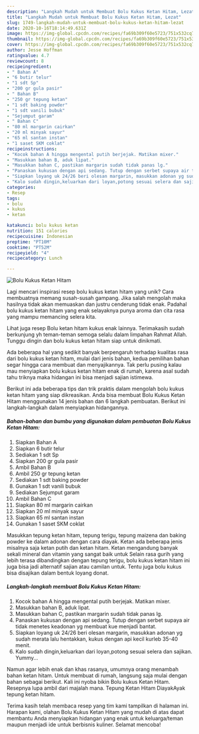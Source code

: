 ```yaml
---
description: "Langkah Mudah untuk Membuat Bolu Kukus Ketan Hitam, Lezat"
title: "Langkah Mudah untuk Membuat Bolu Kukus Ketan Hitam, Lezat"
slug: 1749-langkah-mudah-untuk-membuat-bolu-kukus-ketan-hitam-lezat
date: 2020-10-16T18:14:49.631Z
image: https://img-global.cpcdn.com/recipes/fa69b309f60e5723/751x532cq70/bolu-kukus-ketan-hitam-foto-resep-utama.jpg
thumbnail: https://img-global.cpcdn.com/recipes/fa69b309f60e5723/751x532cq70/bolu-kukus-ketan-hitam-foto-resep-utama.jpg
cover: https://img-global.cpcdn.com/recipes/fa69b309f60e5723/751x532cq70/bolu-kukus-ketan-hitam-foto-resep-utama.jpg
author: Jesse Hoffman
ratingvalue: 4.7
reviewcount: 8
recipeingredient:
- " Bahan A"
- "6 butir telur"
- "1 sdt Sp"
- "200 gr gula pasir"
- " Bahan B"
- "250 gr tepung ketan"
- "1 sdt baking powder"
- "1 sdt vanili bubuk"
- "Sejumput garam"
- " Bahan C"
- "80 ml margarin cairkan"
- "20 ml minyak sayur"
- "65 ml santan instan"
- "1 saset SKM coklat"
recipeinstructions:
- "Kocok bahan A hingga mengental putih berjejak. Matikan mixer."
- "Masukkan bahan B, aduk lipat."
- "Masukkan bahan C, pastikan margarin sudah tidak panas lg."
- "Panaskan kukusan dengan api sedang. Tutup dengan serbet supaya air tidak menetes keadonan yg membuat kue menjadi bantat."
- "Siapkan loyang uk 24/26 beri olesan margarin, masukkan adonan yg sudah merata lalu hentakkan, kukus dengan api kecil kurleb 35-40 menit."
- "Kalo sudah dingin,keluarkan dari loyan,potong sesuai selera dan sajikan. Yummy..."
categories:
- Resep
tags:
- bolu
- kukus
- ketan

katakunci: bolu kukus ketan 
nutrition: 151 calories
recipecuisine: Indonesian
preptime: "PT10M"
cooktime: "PT52M"
recipeyield: "4"
recipecategory: Lunch

---
```



![Bolu Kukus Ketan Hitam](https://img-global.cpcdn.com/recipes/fa69b309f60e5723/751x532cq70/bolu-kukus-ketan-hitam-foto-resep-utama.jpg)

Lagi mencari inspirasi resep bolu kukus ketan hitam yang unik? Cara membuatnya memang susah-susah gampang. Jika salah mengolah maka hasilnya tidak akan memuaskan dan justru cenderung tidak enak. Padahal bolu kukus ketan hitam yang enak selayaknya punya aroma dan cita rasa yang mampu memancing selera kita.

Lihat juga resep Bolu ketan hitam kukus enak lainnya. Terimakasih sudah berkunjung yh teman-teman semoga selalu dalam limpahan Rahmat Allah. Tunggu dingin dan bolu kukus ketan hitam siap untuk dinikmati.

Ada beberapa hal yang sedikit banyak berpengaruh terhadap kualitas rasa dari bolu kukus ketan hitam, mulai dari jenis bahan, kedua pemilihan bahan segar hingga cara membuat dan menyajikannya. Tak perlu pusing kalau mau menyiapkan bolu kukus ketan hitam enak di rumah, karena asal sudah tahu triknya maka hidangan ini bisa menjadi sajian istimewa.


Berikut ini ada beberapa tips dan trik praktis dalam mengolah bolu kukus ketan hitam yang siap dikreasikan. Anda bisa membuat Bolu Kukus Ketan Hitam menggunakan 14 jenis bahan dan 6 langkah pembuatan. Berikut ini langkah-langkah dalam menyiapkan hidangannya.

<!--inarticleads1-->

##### Bahan-bahan dan bumbu yang digunakan dalam pembuatan Bolu Kukus Ketan Hitam:

1. Siapkan  Bahan A
1. Siapkan 6 butir telur
1. Sediakan 1 sdt Sp
1. Siapkan 200 gr gula pasir
1. Ambil  Bahan B
1. Ambil 250 gr tepung ketan
1. Sediakan 1 sdt baking powder
1. Gunakan 1 sdt vanili bubuk
1. Sediakan Sejumput garam
1. Ambil  Bahan C
1. Siapkan 80 ml margarin cairkan
1. Siapkan 20 ml minyak sayur
1. Siapkan 65 ml santan instan
1. Gunakan 1 saset SKM coklat


Masukkan tepung ketan hitam, tepung terigu, tepung maizena dan baking powder ke dalam adonan dengan cara diayak. Ketan ada beberapa jenis misalnya saja ketan putih dan ketan hitam. Ketan mengandung banyak sekali mineral dan vitamin yang sangat baik untuk Selain rasa gurih yang lebih terasa dibandingkan dengan tepung terigu, bolu kukus ketan hitam ini juga bisa jadi alternatif sajian atau camilan untuk. Tentu juga bolu kukus bisa disajikan dalam bentuk loyang donat. 

<!--inarticleads2-->

##### Langkah-langkah membuat Bolu Kukus Ketan Hitam:

1. Kocok bahan A hingga mengental putih berjejak. Matikan mixer.
1. Masukkan bahan B, aduk lipat.
1. Masukkan bahan C, pastikan margarin sudah tidak panas lg.
1. Panaskan kukusan dengan api sedang. Tutup dengan serbet supaya air tidak menetes keadonan yg membuat kue menjadi bantat.
1. Siapkan loyang uk 24/26 beri olesan margarin, masukkan adonan yg sudah merata lalu hentakkan, kukus dengan api kecil kurleb 35-40 menit.
1. Kalo sudah dingin,keluarkan dari loyan,potong sesuai selera dan sajikan. Yummy...


Namun agar lebih enak dan khas rasanya, umumnya orang menambah bahan ketan hitam. Untuk membuat di rumah, langsung saja mulai dengan bahan sebagai berikut. Kali ini nyoba bikin Bolu kukus Ketan Hitam. Resepnya lupa ambil dari majalah mana. Tepung Ketan Hitam DiayakAyak tepung ketan hitam. 

Terima kasih telah membaca resep yang tim kami tampilkan di halaman ini. Harapan kami, olahan Bolu Kukus Ketan Hitam yang mudah di atas dapat membantu Anda menyiapkan hidangan yang enak untuk keluarga/teman maupun menjadi ide untuk berbisnis kuliner. Selamat mencoba!
